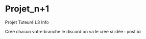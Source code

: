 # Projet_n+1
Projet Tuteuré L3 Info


Crée chacun votre branche 
le discord on va le crée 
si idée : post ici
